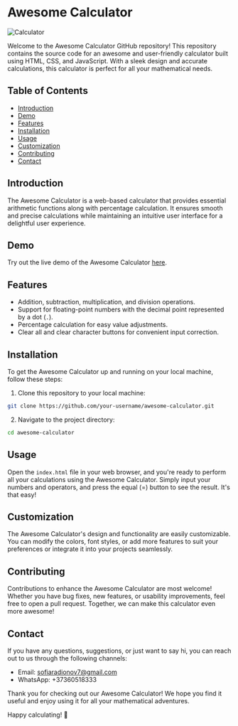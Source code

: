 # Awesome Calculator

![Calculator](./calculator.png)

Welcome to the Awesome Calculator GitHub repository! This repository contains the source code for an awesome and user-friendly calculator built using HTML, CSS, and JavaScript. With a sleek design and accurate calculations, this calculator is perfect for all your mathematical needs.

## Table of Contents
- [Introduction](#introduction)
- [Demo](#demo)
- [Features](#features)
- [Installation](#installation)
- [Usage](#usage)
- [Customization](#customization)
- [Contributing](#contributing)
- [Contact](#contact)

## Introduction
The Awesome Calculator is a web-based calculator that provides essential arithmetic functions along with percentage calculation. It ensures smooth and precise calculations while maintaining an intuitive user interface for a delightful user experience.

## Demo
Try out the live demo of the Awesome Calculator [here](https://sofiaradionov.github.io/simple-calculator/).

## Features
- Addition, subtraction, multiplication, and division operations.
- Support for floating-point numbers with the decimal point represented by a dot (`.`).
- Percentage calculation for easy value adjustments.
- Clear all and clear character buttons for convenient input correction.

## Installation
To get the Awesome Calculator up and running on your local machine, follow these steps:

1. Clone this repository to your local machine:

```bash
git clone https://github.com/your-username/awesome-calculator.git
```

2. Navigate to the project directory:

```bash
cd awesome-calculator
```

## Usage
Open the `index.html` file in your web browser, and you're ready to perform all your calculations using the Awesome Calculator. Simply input your numbers and operators, and press the equal (=) button to see the result. It's that easy!

## Customization
The Awesome Calculator's design and functionality are easily customizable. You can modify the colors, font styles, or add more features to suit your preferences or integrate it into your projects seamlessly.

## Contributing
Contributions to enhance the Awesome Calculator are most welcome! Whether you have bug fixes, new features, or usability improvements, feel free to open a pull request. Together, we can make this calculator even more awesome!

## Contact
If you have any questions, suggestions, or just want to say hi, you can reach out to us through the following channels:
- Email: sofiaradionov7@gmail.com
- WhatsApp: +37360518333

Thank you for checking out our Awesome Calculator! We hope you find it useful and enjoy using it for all your mathematical adventures.

Happy calculating! 🧮
